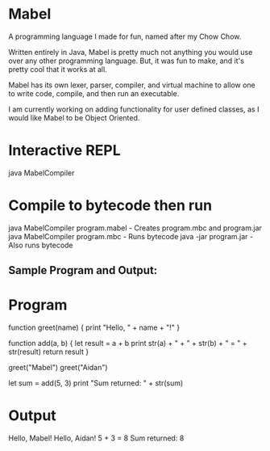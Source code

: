 # Mabel
A programming language I made for fun, named after my Chow Chow.

Written entirely in Java, Mabel is pretty much not anything you would use over any other programming language.
But, it was fun to make, and it's pretty cool that it works at all.

Mabel has its own lexer, parser, compiler, and virtual machine to allow one to write code, compile, and then run an executable.

I am currently working on adding functionality for user defined classes, as I would like Mabel to be Object Oriented.

# Interactive REPL
java MabelCompiler
# Compile to bytecode then run
java MabelCompiler program.mabel - Creates program.mbc and program.jar
java MabelCompiler program.mbc - Runs bytecode
java -jar program.jar - Also runs bytecode

## Sample Program and Output:
# Program
function greet(name) {
    print "Hello, " + name + "!"
}

function add(a, b) {
    let result = a + b
    print str(a) + " + " + str(b) + " = " + str(result)
    return result
}

greet("Mabel")
greet("Aidan")

let sum = add(5, 3)
print "Sum returned: " + str(sum)

# Output
Hello, Mabel!
Hello, Aidan!
5 + 3 = 8
Sum returned: 8
